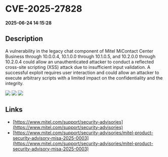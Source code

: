 # CVE-2025-27828

**2025-06-24 14:15:28**

## Description
A vulnerability in the legacy chat component of Mitel MiContact Center Business through 10.0.0.4, 10.1.0.0 through 10.1.0.5, and 10.2.0.0 through 10.2.0.4 could allow an unauthenticated attacker to conduct a reflected cross-site scripting (XSS) attack due to insufficient input validation. A successful exploit requires user interaction and could allow an attacker to execute arbitrary scripts with a limited impact on the confidentiality and the integrity.

![](https://img.shields.io/static/v1?label=Score&message=7.1&color=red)
![](https://img.shields.io/static/v1?label=Severity&message=HIGH&color=red)
![](https://img.shields.io/static/v1?label=CWE&message=XSS&color=green)

## Links
- [https://www.mitel.com/support/security-advisories](https://www.mitel.com/support/security-advisories)
- [https://www.mitel.com/support/security-advisories/mitel-product-security-advisory-misa-2025-0003](https://www.mitel.com/support/security-advisories/mitel-product-security-advisory-misa-2025-0003)
